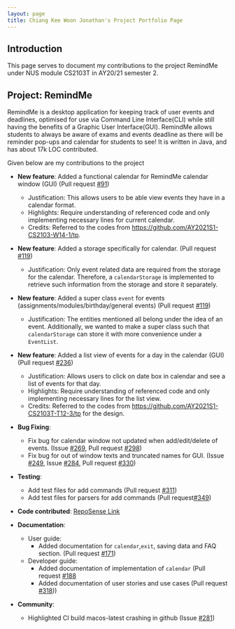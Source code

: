 ```yaml
---
layout: page
title: Chiang Kee Woon Jonathan's Project Portfolio Page
---
```


## Introduction
This page serves to document my contributions 
to the project RemindMe under NUS module CS2103T in AY20/21 semester 2.

## Project: RemindMe
RemindMe is a desktop application for keeping track of user events and deadlines, optimised for use via Command Line
Interface(CLI) while still having the benefits of a Graphic User Interface(GUI).
RemindMe allows students to always be aware of exams and events deadline as there will be reminder pop-ups and calendar
for students to see! It is written in Java, and has about 17k LOC contributed.
<br>

Given below are my contributions to the project

* **New feature**: Added a functional calendar for RemindMe calendar window (GUI) (Pull request [\#91](https://github.com/AY2021S2-CS2103T-W15-1/tp/pull/91))
    * Justification: This allows users to be able view events they have in a calendar format.
    * Highlights: Require understanding of referenced code and only implementing necessary lines for current calendar. 
    * Credits: Referred to the codes from https://github.com/AY2021S1-CS2103-W14-1/tp.
     
* **New feature**: Added a storage specifically for calendar. (Pull request [\#119](https://github.com/AY2021S2-CS2103T-W15-1/tp/pull/119))
    * Justification: Only event related data are required from the storage for the calendar.
    Therefore, a `calendarStorage` is implemented to retrieve such information from the storage and store it separately.
    
* **New feature**: Added a super class `event` for events (assignments/modules/birthday/general events) (Pull request [\#119](https://github.com/AY2021S2-CS2103T-W15-1/tp/pull/119))
    * Justification: The entities mentioned all belong under the idea of an event. Additionally, we wanted to make
    a super class such that `calendarStorage` can store it with more convenience under a `EventList`.

* **New feature**: Added a list view of events for a day in the calendar (GUI) (Pull request [\#236](https://github.com/AY2021S2-CS2103T-W15-1/tp/pull/236))
    * Justification: Allows users to click on date box in calendar and see a list of events for that day.
    * Highlights: Require understanding of referenced code and only implementing necessary lines for the list view. 
    * Credits: Referred to the codes from https://github.com/AY2021S1-CS2103T-T12-3/tp for the design.
    
* **Bug Fixing**:
    * Fix bug for calendar window not updated when add/edit/delete of events. 
    (Issue [\#269](https://github.com/AY2021S2-CS2103T-W15-1/tp/issues/269), 
    Pull request [\#298](https://github.com/AY2021S2-CS2103T-W15-1/tp/pull/298))
    * Fix bug for out of window texts and truncated names for GUI.
    (Issue [\#249](https://github.com/AY2021S2-CS2103T-W15-1/tp/issues/249), Issue [\#284](https://github.com/AY2021S2-CS2103T-W15-1/tp/issues/284),
     Pull request [\#330](https://github.com/AY2021S2-CS2103T-W15-1/tp/pull/330)) 

* **Testing**:
    * Add test files for add commands (Pull request [\#311](https://github.com/AY2021S2-CS2103T-W15-1/tp/pull/311))
    * Add test files for parsers for add commands (Pull request[\#349](https://github.com/AY2021S2-CS2103T-W15-1/tp/pull/349))

* **Code contributed**: [RepoSense Link](https://nus-cs2103-ay2021s2.github.io/tp-dashboard/?search=banchiang&sort=groupTitle&sortWithin=title&since=2021-02-19&timeframe=commit&mergegroup=&groupSelect=groupByRepos&breakdown=false&tabOpen=true&tabType=authorship&tabAuthor=banchiang&tabRepo=AY2021S2-CS2103T-W15-1%2Ftp%5Bmaster%5D&authorshipIsMergeGroup=false&authorshipFileTypes=)

* **Documentation**:
    * User guide: 
        * Added documentation for `calendar`,`exit`, saving data and FAQ section. (Pull request [\#171](https://github.com/AY2021S2-CS2103T-W15-1/tp/pull/171))
    * Developer guide:
        * Added documentation of implementation of `calendar` (Pull request [\#188](https://github.com/AY2021S2-CS2103T-W15-1/tp/pull/188)
        * Added documentation of user stories and use cases (Pull request [\#318](https://github.com/AY2021S2-CS2103T-W15-1/tp/pull/318)))
        
* **Community**:
    * Highlighted CI build macos-latest crashing in github (Issue [\#281](https://github.com/nus-cs2103-AY2021S2/forum/issues/281))
